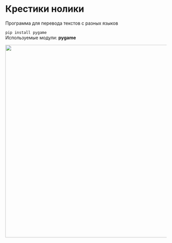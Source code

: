 # Крестики нолики

Программа для перевода текстов с разных языков

<code>pip install pygame</code><br>
Используемые модули: <b>pygame</b>

<img src="https://i.yapx.ru/QVL9X.gif" width="600">
